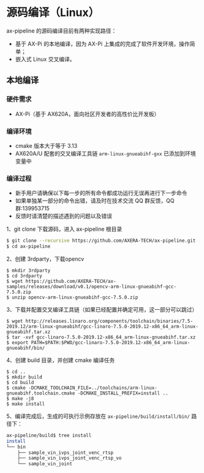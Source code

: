 # 源码编译（Linux）

ax-pipeline 的源码编译目前有两种实现路径：

- 基于 AX-Pi 的本地编译，因为 AX-Pi 上集成的完成了软件开发环境，操作简单；
- 嵌入式 Linux 交叉编译。

## 本地编译

### 硬件需求

- AX-Pi（基于 AX620A，面向社区开发者的高性价比开发板）

### 编译环境
- cmake 版本大于等于 3.13
- AX620A/U 配套的交叉编译工具链 `arm-linux-gnueabihf-gxx` 已添加到环境变量中

### 编译过程
- 新手用户请确保以下每一步的所有命令都成功运行无误再进行下一步命令
- 如果单独某一部分的命令出错，请及时在技术交流 QQ 群反馈，QQ 群:139953715
- 反馈时请清楚的描述遇到的问题以及错误
  
1、git clone 下载源码，进入 ax-pipeline 根目录

```bash
$ git clone --recursive https://github.com/AXERA-TECH/ax-pipeline.git
$ cd ax-pipeline
```
2、创建 3rdparty，下载opencv
```
$ mkdir 3rdparty
$ cd 3rdparty
$ wget https://github.com/AXERA-TECH/ax-samples/releases/download/v0.1/opencv-arm-linux-gnueabihf-gcc-7.5.0.zip
$ unzip opencv-arm-linux-gnueabihf-gcc-7.5.0.zip
```
3、下载并配置交叉编译工具链（如果已经配置并确定可用，这一部分可以跳过）
```
$ wget http://releases.linaro.org/components/toolchain/binaries/7.5-2019.12/arm-linux-gnueabihf/gcc-linaro-7.5.0-2019.12-x86_64_arm-linux-gnueabihf.tar.xz
$ tar -xvf gcc-linaro-7.5.0-2019.12-x86_64_arm-linux-gnueabihf.tar.xz
$ export PATH=$PATH:$PWD/gcc-linaro-7.5.0-2019.12-x86_64_arm-linux-gnueabihf/bin/
```
4、创建 build 目录，并创建 cmake 编译任务
```
$ cd ..
$ mkdir build
$ cd build
$ cmake -DCMAKE_TOOLCHAIN_FILE=../toolchains/arm-linux-gnueabihf.toolchain.cmake -DCMAKE_INSTALL_PREFIX=install ..
$ make -j8
$ make install
```

5、编译完成后，生成的可执行示例存放在 `ax-pipeline/build/install/bin/` 路径下：

```bash
ax-pipeline/build$ tree install
install
└── bin
    ├── sample_vin_ivps_joint_venc_rtsp
    ├── sample_vin_ivps_joint_venc_rtsp_vo
    └── sample_vin_joint
```
